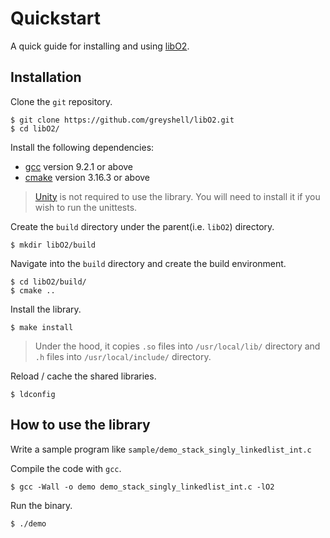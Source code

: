 # Quickstart

A quick guide for installing and using [libO2](https://github.com/greyshell/libO2).


## Installation

Clone the `git` repository.

    $ git clone https://github.com/greyshell/libO2.git
    $ cd libO2/

Install the following dependencies:
- [gcc](https://gcc.gnu.org/) version 9.2.1 or above
- [cmake](https://cmake.org/) version 3.16.3 or above

> [Unity](http://www.throwtheswitch.org/unity) is not required to use the library. 
> You will need to install it if you wish to run the unittests.

Create the `build` directory under the parent(i.e. `libO2`) directory.

    $ mkdir libO2/build

Navigate into the `build` directory and create the build environment.

    $ cd libO2/build/
    $ cmake ..

Install the library. 

    $ make install

> Under the hood, it copies `.so` files into `/usr/local/lib/` directory and
   `.h` files into `/usr/local/include/` directory.

Reload / cache the shared libraries.

    $ ldconfig

## How to use the library

Write a sample program like `sample/demo_stack_singly_linkedlist_int.c`

Compile the code with `gcc`.

    $ gcc -Wall -o demo demo_stack_singly_linkedlist_int.c -lO2


Run the binary.

    $ ./demo
